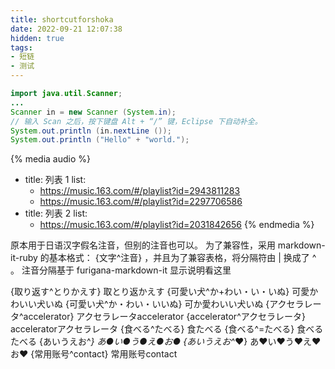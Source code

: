 ```yaml
---
title: shortcutforshoka
date: 2022-09-21 12:07:38
hidden: true
tags:
- 短链
- 测试
---
```


```java java
import java.util.Scanner;
...
Scanner in = new Scanner (System.in);
// 输入 Scan 之后，按下键盘 Alt + “/” 键，Eclipse 下自动补全。
System.out.println (in.nextLine ());
System.out.println ("Hello" + "world.");
```

{% media audio %}
- title: 列表 1
  list:
    - https://music.163.com/#/playlist?id=2943811283
    - https://music.163.com/#/playlist?id=2297706586
- title: 列表 2
  list:
    - https://music.163.com/#/playlist?id=2031842656
{% endmedia %}

原本用于日语汉字假名注音，但别的注音也可以。
为了兼容性，采用 markdown-it-ruby 的基本格式： {文字^注音} ，并且为了兼容表格，将分隔符由 | 换成了 ^ 。
注音分隔基于 furigana-markdown-it 显示说明看这里

{取り返す^とりかえす}	取とり返かえす
{可愛い犬^か+わい・い・いぬ}	可愛かわいい犬いぬ
{可愛い犬^か・わい・いいぬ}	可か愛わいい犬いぬ
{アクセラレータ^accelerator}	アクセラレータaccelerator
{accelerator^アクセラレータ}	acceleratorアクセラレータ
{食べる^たべる}	食たべる
{食べる^=たべる}	食べるたべる
{あいうえお^*}	あ●い●う●え●お●
{あいうえお^*❤}	あ❤い❤う❤え❤お❤
{常用账号^contact}	常用账号contact
